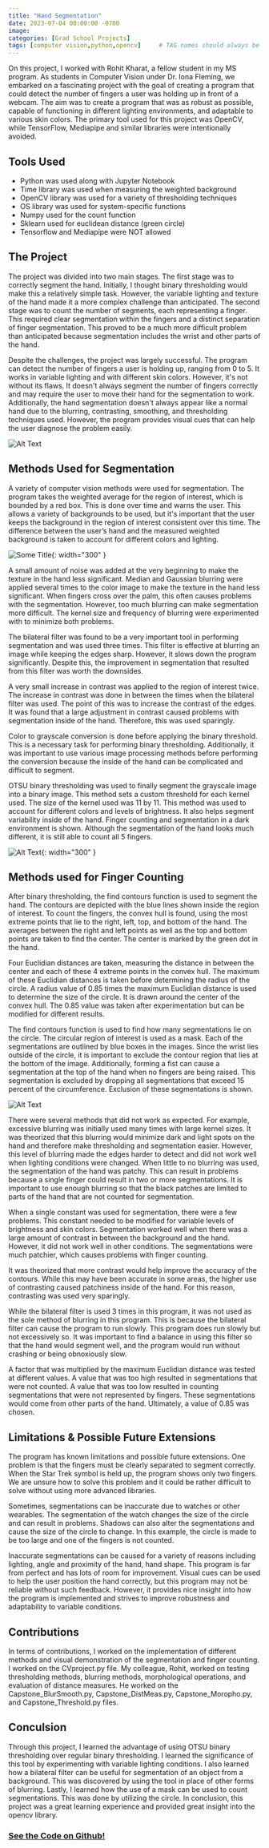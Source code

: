 ```yaml
---
title: "Hand Segmentation"
date: 2023-07-04 00:00:00 -0700
image:
categories: [Grad School Projects]
tags: [computer vision,python,opencv]     # TAG names should always be lowercase
---
```



On this project, I worked with Rohit Kharat, a fellow student in my MS program. As students in Computer Vision under Dr. Iona Fleming, we embarked on a fascinating project with the goal of creating a program that could detect the number of fingers a user was holding up in front of a webcam. The aim was to create a program that was as robust as possible, capable of functioning in different lighting environments, and adaptable to various skin colors. The primary tool used for this project was OpenCV, while TensorFlow, Mediapipe and similar libraries were intentionally avoided.

## Tools Used
* Python was used along with Jupyter Notebook
* Time library was used when measuring the weighted background
* OpenCV library was used for a variety of thresholding techniques
* OS library was used for system-specific functions
* Numpy used for the count function
* Sklearn used for euclidean distance (green circle)
* Tensorflow and Mediapipe were NOT allowed

## The Project

The project was divided into two main stages. The first stage was to correctly segment the hand. Initially, I thought binary thresholding would make this a relatively simple task. However, the variable lighting and texture of the hand made it a more complex challenge than anticipated. The second stage was to count the number of segments, each representing a finger. This required clear segmentation within the fingers and a distinct separation of finger segmentation. This proved to be a much more difficult problem than anticipated because segmentation includes the wrist and other parts of the hand.

Despite the challenges, the project was largely successful. The program can detect the number of fingers a user is holding up, ranging from 0 to 5. It works in variable lighting and with different skin colors. However, it's not without its flaws. It doesn't always segment the number of fingers correctly and may require the user to move their hand for the segmentation to work. Additionally, the hand segmentation doesn't always appear like a normal hand due to the blurring, contrasting, smoothing, and thresholding techniques used. However, the program provides visual cues that can help the user diagnose the problem easily.

![Alt Text](https://media4.giphy.com/media/v1.Y2lkPTc5MGI3NjExbHhudDV6azVka25iZWtteGpmb2J1Z2VvODYxMGNpY244eGEzcm96YyZlcD12MV9pbnRlcm5hbF9naWZfYnlfaWQmY3Q9Zw/Q8eGVoW4yWxO0bd3T3/giphy.gif)

## Methods Used for Segmentation

A variety of computer vision methods were used for segmentation. The program takes the weighted average for the region of interest, which is bounded by a red box. This is done over time and warns the user. This allows a variety of backgrounds to be used, but it's important that the user keeps the background in the region of interest consistent over this time. The difference between the user’s hand and the measured weighted background is taken to account for different colors and lighting.

![Some Title](/assets/images/bg.png){: width="300" }


A small amount of noise was added at the very beginning to make the texture in the hand less significant. Median and Gaussian blurring were applied several times to the color image to make the texture in the hand less significant. When fingers cross over the palm, this often causes problems with the segmentation. However, too much blurring can make segmentation more difficult. The kernel size and frequency of blurring were experimented with to minimize both problems.

The bilateral filter was found to be a very important tool in performing segmentation and was used three times. This filter is effective at blurring an image while keeping the edges sharp. However, it slows down the program significantly. Despite this, the improvement in segmentation that resulted from this filter was worth the downsides.

A very small increase in contrast was applied to the region of interest twice. The increase in contrast was done in between the times when the bilateral filter was used. The point of this was to increase the contrast of the edges. It was found that a large adjustment in contrast caused problems with segmentation inside of the hand. Therefore, this was used sparingly.

Color to grayscale conversion is done before applying the binary threshold. This is a necessary task for performing binary thresholding. Additionally, it was important to use various image processing methods before performing the conversion because the inside of the hand can be complicated and difficult to segment.

OTSU binary thresholding was used to finally segment the grayscale image into a binary image. This method sets a custom threshold for each kernel used. The size of the kernel used was 11 by 11. This method was used to account for different colors and levels of brightness. It also helps segment variability inside of the hand. Finger counting and segmentation in a dark environment is shown. Although the segmentation of the hand looks much different, it is still able to count all 5 fingers.

![Alt Text](/assets/images/darkfingers.png){: width="300" }


## Methods used for Finger Counting

After binary thresholding, the find contours function is used to segment the hand. The contours are depicted with the blue lines shown inside the region of interest. To count the fingers, the convex hull is found, using the most extreme points that lie to the right, left, top, and bottom of the hand. The averages between the right and left points as well as the top and bottom points are taken to find the center. The center is marked by the green dot in the hand.

Four Euclidian distances are taken, measuring the distance in between the center and each of these 4 extreme points in the convex hull. The maximum of these Euclidian distances is taken before determining the radius of the circle. A radius value of 0.85 times the maximum Euclidian distance is used to determine the size of the circle. It is drawn around the center of the convex hull. The 0.85 value was taken after experimentation but can be modified for different results.

The find contours function is used to find how many segmentations lie on the circle. The circular region of interest is used as a mask. Each of the segmentations are outlined by blue boxes in the images. Since the wrist lies outside of the circle, it is important to exclude the contour region that lies at the bottom of the image. Additionally, forming a fist can cause a segmentation at the top of the hand when no fingers are being raised. This segmentation is excluded by dropping all segmentations that exceed 15 percent of the circumference. Exclusion of these segmentations is shown.

![Alt Text](/assets/images/exclude.png)

There were several methods that did not work as expected. For example, excessive blurring was initially used many times with large kernel sizes. It was theorized that this blurring would minimize dark and light spots on the hand and therefore make thresholding and segmentation easier. However, this level of blurring made the edges harder to detect and did not work well when lighting conditions were changed. When little to no blurring was used, the segmentation of the hand was patchy. This can result in problems because a single finger could result in two or more segmentations. It is important to use enough blurring so that the black patches are limited to parts of the hand that are not counted for segmentation.

When a single constant was used for segmentation, there were a few problems. This constant needed to be modified for variable levels of brightness and skin colors. Segmentation worked well when there was a large amount of contrast in between the background and the hand. However, it did not work well in other conditions. The segmentations were much patchier, which causes problems with finger counting.

It was theorized that more contrast would help improve the accuracy of the contours. While this may have been accurate in some areas, the higher use of contrasting caused patchiness inside of the hand. For this reason, contrasting was used very sparingly.

While the bilateral filter is used 3 times in this program, it was not used as the sole method of blurring in this program. This is because the bilateral filter can cause the program to run slowly. This program does run slowly but not excessively so. It was important to find a balance in using this filter so that the hand would segment well, and the program would run without crashing or being obnoxiously slow.

A factor that was multiplied by the maximum Euclidian distance was tested at different values. A value that was too high resulted in segmentations that were not counted. A value that was too low resulted in counting segmentations that were not represented by fingers. These segmentations would come from other parts of the hand. Ultimately, a value of 0.85 was chosen.

## Limitations & Possible Future Extensions

The program has known limitations and possible future extensions. One problem is that the fingers must be clearly separated to segment correctly. When the Star Trek symbol is held up, the program shows only two fingers. We are unsure how to solve this problem and it could be rather difficult to solve without using more advanced libraries.

Sometimes, segmentations can be inaccurate due to watches or other wearables. The segmentation of the watch changes the size of the circle and can result in problems. Shadows can also alter the segmentations and cause the size of the circle to change. In this example, the circle is made to be too large and one of the fingers is not counted.

Inaccurate segmentations can be caused for a variety of reasons including lighting, angle and proximity of the hand, hand shape. This program is far from perfect and has lots of room for improvement. Visual cues can be used to help the user position the hand correctly, but this program may not be reliable without such feedback. However, it provides nice insight into how the program is implemented and strives to improve robustness and adaptability to variable conditions.

## Contributions

In terms of contributions, I worked on the implementation of different methods and visual demonstration of the segmentation and finger counting. I worked on the CVproject.py file. My colleague, Rohit, worked on testing thresholding methods, blurring methods, morphological operations, and evaluation of distance measures. He worked on the Capstone_BlurSmooth.py, Capstone_DistMeas.py, Capstone_Moropho.py, and Capstone_Threshold.py files.

## Conculsion

Through this project, I learned the advantage of using OTSU binary thresholding over regular binary thresholding. I learned the significance of this tool by experimenting with variable lighting conditions. I also learned how a bilateral filter can be useful for segmentation of an object from a background. This was discovered by using the tool in place of other forms of blurring. Lastly, I learned how the use of a mask can be used to count segmentations. This was done by utilizing the circle. In conclusion, this project was a great learning experience and provided great insight into the opencv library.

### [See the Code on Github!](https://github.com/ReidGlaze/Computer_Vision/blob/main/Final_Project/CVProject.py)
